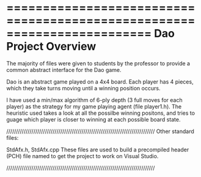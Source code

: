 ========================================================================
    Dao Project Overview
========================================================================

The majority of files were given to students by the professor to provide
a common abstract interface for the Dao game.

Dao is an abstract game played on a 4x4 board. Each player has 4 pieces, 
which they take turns moving until a winning position occurs.

I have used a min/max algorithm of 6-ply depth (3 full moves for each
player) as the strategy for my game playing agent (file player1.h). The
heuristic used takes a look at all the possilbe winning positons, and 
tries to guage which player is closer to winning at each possible board
state.

/////////////////////////////////////////////////////////////////////////////
Other standard files:

StdAfx.h, StdAfx.cpp
    These files are used to build a precompiled header (PCH) file
    named to get the project to work on Visual Studio.

/////////////////////////////////////////////////////////////////////////////
